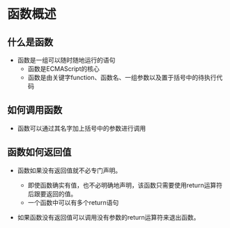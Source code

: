 # 函数概述

## 什么是函数

- 函数是一组可以随时随地运行的语句
  - 函数是ECMAScript的核心
  - 函数是由关键字function、函数名、一组参数以及置于括号中的待执行代码

## 如何调用函数

- 函数可以通过其名字加上括号中的参数进行调用

## 函数如何返回值

- 函数如果没有返回值就不必专门声明。
  - 即使函数确实有值，也不必明确地声明，该函数只需要使用return运算符后跟要返回的值。
  - 一个函数中可以有多个return语句

- 如果函数没有返回值可以调用没有参数的return运算符来退出函数。